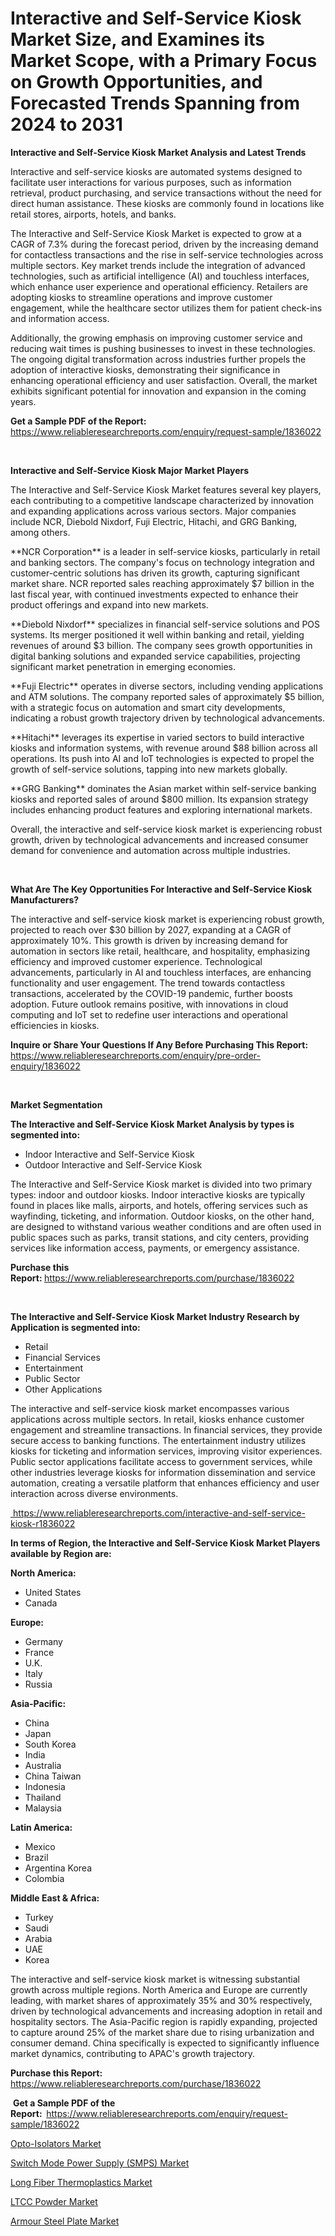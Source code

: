 <p><h1>Interactive and Self-Service Kiosk Market Size, and Examines its Market Scope, with a Primary Focus on Growth Opportunities, and Forecasted Trends Spanning from 2024 to 2031</h1></p><p><strong>Interactive and Self-Service Kiosk Market Analysis and Latest Trends</strong></p>
<p><p>Interactive and self-service kiosks are automated systems designed to facilitate user interactions for various purposes, such as information retrieval, product purchasing, and service transactions without the need for direct human assistance. These kiosks are commonly found in locations like retail stores, airports, hotels, and banks.</p><p>The Interactive and Self-Service Kiosk Market is expected to grow at a CAGR of 7.3% during the forecast period, driven by the increasing demand for contactless transactions and the rise in self-service technologies across multiple sectors. Key market trends include the integration of advanced technologies, such as artificial intelligence (AI) and touchless interfaces, which enhance user experience and operational efficiency. Retailers are adopting kiosks to streamline operations and improve customer engagement, while the healthcare sector utilizes them for patient check-ins and information access.</p><p>Additionally, the growing emphasis on improving customer service and reducing wait times is pushing businesses to invest in these technologies. The ongoing digital transformation across industries further propels the adoption of interactive kiosks, demonstrating their significance in enhancing operational efficiency and user satisfaction. Overall, the market exhibits significant potential for innovation and expansion in the coming years.</p></p>
<p><strong>Get a Sample PDF of the Report:&nbsp;</strong> <a href="https://www.reliableresearchreports.com/enquiry/request-sample/1836022?utm_campaign=28&utm_medium=2&utm_source=Github&utm_content=ia&utm_term=16102024&utm_id=interactive-and-self-service-kiosk">https://www.reliableresearchreports.com/enquiry/request-sample/1836022</a></p>
<p>&nbsp;</p>
<p><strong>Interactive and Self-Service Kiosk Major Market Players</strong></p>
<p><p>The Interactive and Self-Service Kiosk Market features several key players, each contributing to a competitive landscape characterized by innovation and expanding applications across various sectors. Major companies include NCR, Diebold Nixdorf, Fuji Electric, Hitachi, and GRG Banking, among others.</p><p>**NCR Corporation** is a leader in self-service kiosks, particularly in retail and banking sectors. The company's focus on technology integration and customer-centric solutions has driven its growth, capturing significant market share. NCR reported sales reaching approximately $7 billion in the last fiscal year, with continued investments expected to enhance their product offerings and expand into new markets.</p><p>**Diebold Nixdorf** specializes in financial self-service solutions and POS systems. Its merger positioned it well within banking and retail, yielding revenues of around $3 billion. The company sees growth opportunities in digital banking solutions and expanded service capabilities, projecting significant market penetration in emerging economies.</p><p>**Fuji Electric** operates in diverse sectors, including vending applications and ATM solutions. The company reported sales of approximately $5 billion, with a strategic focus on automation and smart city developments, indicating a robust growth trajectory driven by technological advancements.</p><p>**Hitachi** leverages its expertise in varied sectors to build interactive kiosks and information systems, with revenue around $88 billion across all operations. Its push into AI and IoT technologies is expected to propel the growth of self-service solutions, tapping into new markets globally.</p><p>**GRG Banking** dominates the Asian market within self-service banking kiosks and reported sales of around $800 million. Its expansion strategy includes enhancing product features and exploring international markets.</p><p>Overall, the interactive and self-service kiosk market is experiencing robust growth, driven by technological advancements and increased consumer demand for convenience and automation across multiple industries.</p></p>
<p>&nbsp;</p>
<p><strong>What Are The Key Opportunities For Interactive and Self-Service Kiosk Manufacturers?</strong></p>
<p><p>The interactive and self-service kiosk market is experiencing robust growth, projected to reach over $30 billion by 2027, expanding at a CAGR of approximately 10%. This growth is driven by increasing demand for automation in sectors like retail, healthcare, and hospitality, emphasizing efficiency and improved customer experience. Technological advancements, particularly in AI and touchless interfaces, are enhancing functionality and user engagement. The trend towards contactless transactions, accelerated by the COVID-19 pandemic, further boosts adoption. Future outlook remains positive, with innovations in cloud computing and IoT set to redefine user interactions and operational efficiencies in kiosks.</p></p>
<p><strong>Inquire or Share Your Questions If Any Before Purchasing This Report:</strong> <a href="https://www.reliableresearchreports.com/enquiry/pre-order-enquiry/1836022?utm_campaign=28&utm_medium=2&utm_source=Github&utm_content=ia&utm_term=16102024&utm_id=interactive-and-self-service-kiosk">https://www.reliableresearchreports.com/enquiry/pre-order-enquiry/1836022</a></p>
<p>&nbsp;</p>
<p><strong>Market Segmentation</strong></p>
<p><strong>The Interactive and Self-Service Kiosk Market Analysis by types is segmented into:</strong></p>
<p><ul><li>Indoor Interactive and Self-Service Kiosk</li><li>Outdoor Interactive and Self-Service Kiosk</li></ul></p>
<p><p>The Interactive and Self-Service Kiosk market is divided into two primary types: indoor and outdoor kiosks. Indoor interactive kiosks are typically found in places like malls, airports, and hotels, offering services such as wayfinding, ticketing, and information. Outdoor kiosks, on the other hand, are designed to withstand various weather conditions and are often used in public spaces such as parks, transit stations, and city centers, providing services like information access, payments, or emergency assistance.</p></p>
<p><strong>Purchase this Report:&nbsp;</strong><a href="https://www.reliableresearchreports.com/purchase/1836022?utm_campaign=28&utm_medium=2&utm_source=Github&utm_content=ia&utm_term=16102024&utm_id=interactive-and-self-service-kiosk">https://www.reliableresearchreports.com/purchase/1836022</a></p>
<p>&nbsp;</p>
<p><strong>The Interactive and Self-Service Kiosk Market Industry Research by Application is segmented into:</strong></p>
<p><ul><li>Retail</li><li>Financial Services</li><li>Entertainment</li><li>Public Sector</li><li>Other Applications</li></ul></p>
<p><p>The interactive and self-service kiosk market encompasses various applications across multiple sectors. In retail, kiosks enhance customer engagement and streamline transactions. In financial services, they provide secure access to banking functions. The entertainment industry utilizes kiosks for ticketing and information services, improving visitor experiences. Public sector applications facilitate access to government services, while other industries leverage kiosks for information dissemination and service automation, creating a versatile platform that enhances efficiency and user interaction across diverse environments.</p></p>
<p><a href="https://www.reliableresearchreports.com/interactive-and-self-service-kiosk-r1836022?utm_campaign=28&utm_medium=2&utm_source=Github&utm_content=ia&utm_term=16102024&utm_id=interactive-and-self-service-kiosk">&nbsp;https://www.reliableresearchreports.com/interactive-and-self-service-kiosk-r1836022</a></p>
<p><strong>In terms of Region, the Interactive and Self-Service Kiosk Market Players available by Region are:</strong></p>
<p>
    <p> <strong> North America: </strong>
        <ul>
            <li>United States</li>
            <li>Canada</li>
        </ul>
        </p> 
    <p> <strong> Europe: </strong>
        <ul>
            <li>Germany</li>
            <li>France</li>
            <li>U.K.</li>
            <li>Italy</li>
            <li>Russia</li>
        </ul>
        </p> 
    <p> <strong> Asia-Pacific: </strong>
        <ul>
            <li>China</li>
            <li>Japan</li>
            <li>South Korea</li>
            <li>India</li>
            <li>Australia</li>
            <li>China Taiwan</li>
            <li>Indonesia</li>
            <li>Thailand</li>
            <li>Malaysia</li>
        </ul>
        </p> 
    <p> <strong> Latin America: </strong>
        <ul>
            <li>Mexico</li>
            <li>Brazil</li>
            <li>Argentina Korea</li>
            <li>Colombia</li>
        </ul>
        </p> 
    <p> <strong> Middle East & Africa: </strong>
        <ul>
            <li>Turkey</li>
            <li>Saudi</li>
            <li>Arabia</li>
            <li>UAE</li>
            <li>Korea</li>
        </ul>
    </p>
    </p>
<p><p>The interactive and self-service kiosk market is witnessing substantial growth across multiple regions. North America and Europe are currently leading, with market shares of approximately 35% and 30% respectively, driven by technological advancements and increasing adoption in retail and hospitality sectors. The Asia-Pacific region is rapidly expanding, projected to capture around 25% of the market share due to rising urbanization and consumer demand. China specifically is expected to significantly influence market dynamics, contributing to APAC's growth trajectory.</p></p>
<p><strong>Purchase this Report: </strong><a href="https://www.reliableresearchreports.com/purchase/1836022?utm_campaign=28&utm_medium=2&utm_source=Github&utm_content=ia&utm_term=16102024&utm_id=interactive-and-self-service-kiosk">https://www.reliableresearchreports.com/purchase/1836022</a></p>
<p>&nbsp;<strong>Get a Sample PDF of the Report:&nbsp;&nbsp;</strong><a href="https://www.reliableresearchreports.com/enquiry/request-sample/1836022?utm_campaign=28&utm_medium=2&utm_source=Github&utm_content=ia&utm_term=16102024&utm_id=interactive-and-self-service-kiosk">https://www.reliableresearchreports.com/enquiry/request-sample/1836022</a></p>
<p><strong></strong></p>
<p><p><a href="https://github.com/RuthLucas64/Market-Research-Report-List-1/blob/main/opto-isolators-market.md?utm_campaign=28&utm_medium=2&utm_source=Github&utm_content=ia&utm_term=16102024&utm_id=interactive-and-self-service-kiosk">Opto-Isolators Market</a></p><p><a href="https://github.com/LilianFaulkner65/Market-Research-Report-List-1/blob/main/switch-mode-power-supply-smps-market.md?utm_campaign=28&utm_medium=2&utm_source=Github&utm_content=ia&utm_term=16102024&utm_id=interactive-and-self-service-kiosk">Switch Mode Power Supply (SMPS) Market</a></p><p><a href="https://www.linkedin.com/pulse/long-fiber-thermoplastics-market-analysis-product-segmentation-whqyc?utm_campaign=28&utm_medium=2&utm_source=Github&utm_content=ia&utm_term=16102024&utm_id=interactive-and-self-service-kiosk">Long Fiber Thermoplastics Market</a></p><p><a href="https://www.linkedin.com/pulse/ltcc-powder-market-essentials-key-players-demand-drivers-roi-cletc?utm_campaign=28&utm_medium=2&utm_source=Github&utm_content=ia&utm_term=16102024&utm_id=interactive-and-self-service-kiosk">LTCC Powder Market</a></p><p><a href="https://www.linkedin.com/pulse/armour-steel-plate-market-overview-global-trends-future-prospects-shfcc?utm_campaign=28&utm_medium=2&utm_source=Github&utm_content=ia&utm_term=16102024&utm_id=interactive-and-self-service-kiosk">Armour Steel Plate Market</a></p></p>